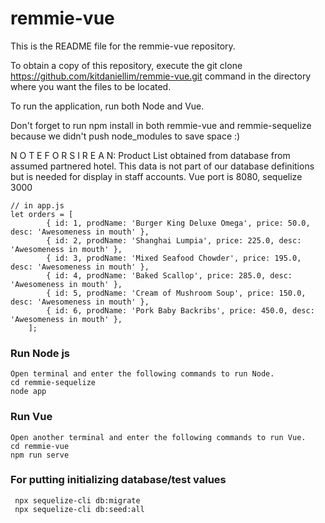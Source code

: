 # remmie-vue

This is the README file for the remmie-vue repository.

To obtain a copy of this repository, execute the git clone https://github.com/kitdaniellim/remmie-vue.git command in the directory where you want the files to be located.

To run the application, run both Node and Vue.

Don't forget to run npm install in both remmie-vue and remmie-sequelize because we didn't push node_modules to save space :)

N O T E      F O R     S I R     E A N:
Product List obtained from database from assumed partnered hotel.
This data is not part of our database definitions but is needed for display in staff accounts.
Vue port is 8080, sequelize 3000
```
// in app.js
let orders = [
        { id: 1, prodName: 'Burger King Deluxe Omega', price: 50.0, desc: 'Awesomeness in mouth' },
        { id: 2, prodName: 'Shanghai Lumpia', price: 225.0, desc: 'Awesomeness in mouth' },
        { id: 3, prodName: 'Mixed Seafood Chowder', price: 195.0, desc: 'Awesomeness in mouth' },
        { id: 4, prodName: 'Baked Scallop', price: 285.0, desc: 'Awesomeness in mouth' },
        { id: 5, prodName: 'Cream of Mushroom Soup', price: 150.0, desc: 'Awesomeness in mouth' },
        { id: 6, prodName: 'Pork Baby Backribs', price: 450.0, desc: 'Awesomeness in mouth' },
    ];
```
### Run Node js
```
Open terminal and enter the following commands to run Node.
cd remmie-sequelize
node app
```

### Run Vue 
```
Open another terminal and enter the following commands to run Vue.
cd remmie-vue 
npm run serve
```


### For putting initializing database/test values
```
 npx sequelize-cli db:migrate
 npx sequelize-cli db:seed:all
```
